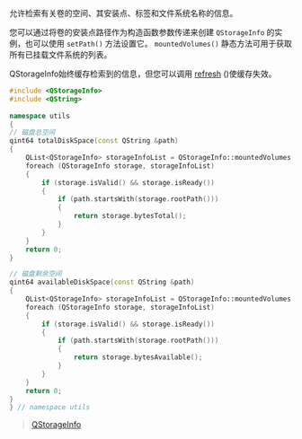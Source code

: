 允许检索有关卷的空间、其安装点、标签和文件系统名称的信息。

您可以通过将卷的安装点路径作为构造函数参数传递来创建 `QStorageInfo` 的实例，也可以使用 `setPath()` 方法设置它。 `mountedVolumes()` 静态方法可用于获取所有已挂载文件系统的列表。

QStorageInfo始终缓存检索到的信息，但您可以调用 [refresh](https://runebook.dev/zh/docs/qt/qstorageinfo#refresh) ()使缓存失效。

```cpp
#include <QStorageInfo>  
#include <QString>  
  
namespace utils  
{
// 磁盘总空间
qint64 totalDiskSpace(const QString &path)  
{  
    QList<QStorageInfo> storageInfoList = QStorageInfo::mountedVolumes();  
    foreach (QStorageInfo storage, storageInfoList)  
    {  
        if (storage.isValid() && storage.isReady())  
        {  
            if (path.startsWith(storage.rootPath()))  
            {  
                return storage.bytesTotal();  
            }  
        }  
    }  
    return 0;  
}  

// 磁盘剩余空间
qint64 availableDiskSpace(const QString &path)  
{  
    QList<QStorageInfo> storageInfoList = QStorageInfo::mountedVolumes();  
    foreach (QStorageInfo storage, storageInfoList)  
    {  
        if (storage.isValid() && storage.isReady())  
        {  
            if (path.startsWith(storage.rootPath()))  
            {  
                return storage.bytesAvailable();  
            }  
        }  
    }  
    return 0;  
}
} // namespace utils
```

> [QStorageInfo](https://doc.qt.io/qt-6/qstorageinfo.html)